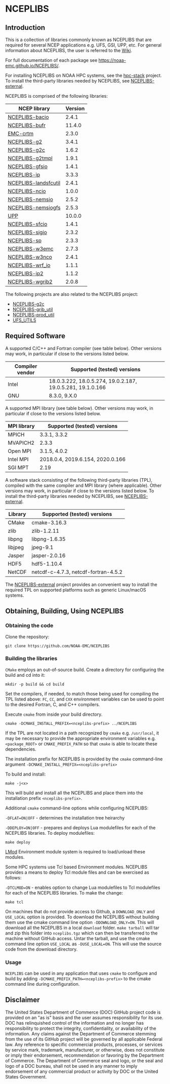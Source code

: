 # NCEPLIBS

## Introduction

This is a collection of libraries commonly known as NCEPLIBS that are
required for several NCEP applications e.g. UFS, GSI, UPP, etc. For
general information about NCEPLIBS, the user is referred to the
[Wiki](https://github.com/NOAA-EMC/NCEPLIBS/wiki).

For full documentation of each package see
https://noaa-emc.github.io/NCEPLIBS/.

For installing NCEPLIBS on NOAA HPC systems, see the
[hpc-stack](https://github.com/NOAA-EMC/hpc-stack) project. To install
the third-party libraries needed by NCEPLIBS, see
[NCEPLIBS-external](https://github.com/NOAA-EMC/NCEPLIBS-external).

NCEPLIBS is comprised of the following libraries:

 NCEP library         | Version
----------------------|---------------------------------------------------
[NCEPLIBS-bacio](https://github.com/NOAA-EMC/NCEPLIBS-bacio)             | 2.4.1
[NCEPLIBS-bufr](https://github.com/NOAA-EMC/NCEPLIBS-bufr)               | 11.4.0
[EMC-crtm](https://github.com/noaa-emc/emc_crtm)                         | 2.3.0
[NCEPLIBS-g2](https://github.com/NOAA-EMC/NCEPLIBS-g2)                   | 3.4.1
[NCEPLIBS-g2c](https://github.com/NOAA-EMC/NCEPLIBS-g2c)                 | 1.6.2
[NCEPLIBS-g2tmpl](https://github.com/NOAA-EMC/NCEPLIBS-g2tmpl)           | 1.9.1
[NCEPLIBS-gfsio](https://github.com/NOAA-EMC/NCEPLIBS-gfsio)             | 1.4.1
[NCEPLIBS-ip](https://github.com/NOAA-EMC/NCEPLIBS-ip)                   | 3.3.3
[NCEPLIBS-landsfcutil](https://github.com/NOAA-EMC/NCEPLIBS-landsfcutil) | 2.4.1
[NCEPLIBS-ncio](https://github.com/NOAA-EMC/NCEPLIBS-ncio)               | 1.0.0
[NCEPLIBS-nemsio](https://github.com/NOAA-EMC/NCEPLIBS-nemsio)           | 2.5.2
[NCEPLIBS-nemsiogfs](https://github.com/NOAA-EMC/NCEPLIBS-nemsiogfs)     | 2.5.3
[UPP](https://github.com/NOAA-EMC/EMC_post)                              | 10.0.0
[NCEPLIBS-sfcio](https://github.com/NOAA-EMC/NCEPLIBS-sfcio)             | 1.4.1
[NCEPLIBS-sigio](https://github.com/NOAA-EMC/NCEPLIBS-sigio)             | 2.3.2
[NCEPLIBS-sp](https://github.com/NOAA-EMC/NCEPLIBS-sp)                   | 2.3.3
[NCEPLIBS-w3emc](https://github.com/NOAA-EMC/NCEPLIBS-w3emc)             | 2.7.3
[NCEPLIBS-w3nco](https://github.com/NOAA-EMC/NCEPLIBS-w3nco)             | 2.4.1
[NCEPLIBS-wrf_io](https://github.com/NOAA-EMC/NCEPLIBS-wrf_io)           | 1.1.1
[NCEPLIBS-ip2](https://github.com/NOAA-EMC/NCEPLIBS-ip2)                 | 1.1.2
[NCEPLIBS-wgrib2](https://github.com/NOAA-EMC/NCEPLIBS-wgrib2)           | 2.0.8

The following projects are also related to the NCEPLIBS project:
 - [NCEPLIBS-g2c](https://github.com/NOAA-EMC/NCEPLIBS-g2c)
 - [NCEPLIBS-grib_util](https://github.com/NOAA-EMC/NCEPLIBS-grib_util)
 - [NCEPLIBS-prod_util](https://github.com/NOAA-EMC/NCEPLIBS-prod_util)
 - [UFS_UTILS](https://github.com/NOAA-EMC/UFS_UTILS)

## Required Software

A supported C/C++ and Fortran compiler (see table below).  Other
versions may work, in particular if close to the versions listed
below.

| Compiler vendor | Supported (tested) versions                                |
|-----------------|------------------------------------------------------------|
| Intel           | 18.0.3.222, 18.0.5.274, 19.0.2.187, 19.0.5.281, 19.1.0.166 |
| GNU             | 8.3.0, 9.X.0                                               |

A supported MPI library (see table below).  Other versions may work,
in particular if close to the versions listed below.

| MPI library     | Supported (tested) versions                                |
|-----------------|------------------------------------------------------------|
| MPICH           | 3.3.1, 3.3.2                                               |
| MVAPICH2        | 2.3.3                                                      |
| Open MPI        | 3.1.5, 4.0.2                                               |
| Intel MPI       | 2018.0.4, 2019.6.154, 2020.0.166                           |
| SGI MPT         | 2.19                                                       |

A software stack consisting of the following third-party libraries
(TPL), compiled with the same compiler and MPI library (where
applicable). Other versions may work, in particular if close to the
versions listed below. To install the third-party libraries needed by
NCEPLIBS, see
[NCEPLIBS-external](https://github.com/NOAA-EMC/NCEPLIBS-external).

| Library         | Supported (tested) versions                                |
|-----------------|------------------------------------------------------------|
| CMake           | cmake-3.16.3                                               |
| zlib            | zlib-1.2.11                                                |
| libpng          | libpng-1.6.35                                              |
| libjpeg         | jpeg-9.1                                                   |
| Jasper          | jasper-2.0.16                                              |
| HDF5            | hdf5-1.10.4                                                |
| NetCDF          | netcdf-c-4.7.3, netcdf-fortran-4.5.2                       |

The [NCEPLIBS-external](https://github.com/NOAA-EMC/NCEPLIBS-external)
project provides an convenient way to install the required TPL on
supported platforms such as generic Linux/macOS systems.

## Obtaining, Building, Using NCEPLIBS

### Obtaining the code

Clone the repository:

`git clone https://github.com/NOAA-EMC/NCEPLIBS`

### Building the libraries

`CMake` employs an out-of-source build.  Create a directory for
configuring the build and cd into it:

`mkdir -p build && cd build`

Set the compilers, if needed, to match those being used for compiling
the TPL listed above: `FC`, `CC`, and `CXX` environment variables can
be used to point to the desired Fortran, C, and C++ compilers.

Execute `cmake` from inside your build directory.

`cmake -DCMAKE_INSTALL_PREFIX=<nceplibs-prefix> ../NCEPLIBS`

If the TPL are not located in a path recognized by `cmake`
e.g. `/usr/local`, it may be necessary to provide the appropriate
environment variables e.g. `<package_ROOT>` or `CMAKE_PREFIX_PATH` so
that `cmake` is able to locate these dependencies.

The installation prefix for NCEPLIBS is provided by the `cmake`
command-line argument `-DCMAKE_INSTALL_PREFIX=<nceplibs-prefix>`

To build and install:

```
make -j<x>
```

This will build and install all the NCEPLIBS and place them into the
installation prefix `<nceplibs-prefix>`.

Additional `cmake` command-line options while configuring NCEPLIBS:

`-DFLAT=ON|OFF` - determines the installation tree heirarchy

`-DDEPLOY=ON|OFF` - prepares and deploys Lua modulefiles for each of
the NCEPLIBS libraries.  To deploy modulefiles:

```
make deploy
```

[LMod](https://lmod.readthedocs.io/en/latest/) Environment module
system is required to load/unload these modules.

Some HPC systems use Tcl based Environment modules.  NCEPLIBS provides
a means to deploy Tcl module files and can be exercised as follows:

`-DTCLMOD=ON` - enables option to change Lua modulefiles to Tcl modulefiles for each of the NCEPLIBS libraries.  To make the change:
```
make tcl
```

On machines that do not provide access to Github, a `DOWNLOAD_ONLY`
and `USE_LOCAL` option is provided.  To download the NCEPLIBS without
building them use the cmake command line option `-DDOWNLOAD_ONLY=ON`.
This will download all the NCEPLIBS in a local `download` folder.
`make tarball` will tar and zip this folder into `nceplibs.tgz` which
can then be transferred to the machine without GitHub access.  Untar
the tarball, and use the cmake command line option `USE_LOCAL` as
`-DUSE_LOCAL=ON`.  This will use the source code from the download
directory.

### Usage

`NCEPLIBS` can be used in any application that uses `cmake` to
configure and build by adding `-DCMAKE_PREFIX_PATH=<nceplibs-prefix>`
to the cmake command line during configuration.

## Disclaimer

The United States Department of Commerce (DOC) GitHub project code is
provided on an "as is" basis and the user assumes responsibility for
its use. DOC has relinquished control of the information and no longer
has responsibility to protect the integrity, confidentiality, or
availability of the information. Any claims against the Department of
Commerce stemming from the use of its GitHub project will be governed
by all applicable Federal law. Any reference to specific commercial
products, processes, or services by service mark, trademark,
manufacturer, or otherwise, does not constitute or imply their
endorsement, recommendation or favoring by the Department of
Commerce. The Department of Commerce seal and logo, or the seal and
logo of a DOC bureau, shall not be used in any manner to imply
endorsement of any commercial product or activity by DOC or the United
States Government.
